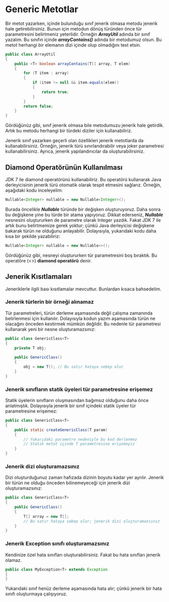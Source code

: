 # Generic Metotlar

Bir metot yazarken, içinde bulunduğu sınıf jenerik olmasa metodu jenerik hale getirebilirsiniz. Bunun için metodun dönüş türünden önce tür parametresini belirtmeniz yeterlidir. Örneğin **_ArrayUtil_** adında bir sınıf yazalım. Bu sınıfın içinde **_arrayContains()_** adında bir metodumuz olsun. Bu metot herhangi bir elemanın dizi içinde olup olmadığını test etsin.

```java
public class ArrayUtil
{
    public <T> boolean arrayContains(T[] array, T elem)
    {
    	for (T item : array)
    	{
    		if (item != null && item.equals(elem))
    		{
    			return true;
    		}
    	}
    	return false;
    }
}
```

Gördüğünüz gibi, sınıf jenerik olmasa bile metodumuzu jenerik hale getirdik. Artık bu metodu herhangi bir türdeki diziler için kullanabiliriz.

Jenerik sınıf yazarken geçerli olan özellikleri jenerik metotlarda da kullanabilirsiniz. Örneğin, jenerik türü sınırlandırabilir veya joker parametresi kullanabilirsiniz. Ayrıca, jenerik yapılandırıcılar da oluşturabilirsiniz.

## Diamond Operatörünün Kullanılması

JDK 7 ile diamond operatörünü kullanabiliriz. Bu operatörü kullanarak Java derleyicisinin jenerik türü otomatik olarak tespit etmesini sağlarız. Örneğin, aşağıdaki kodu inceleyelim:

```java
Nullable<Integer> nullable = new Nullable<Integer>();
```

Burada öncelikle **_Nullable<Integer>_** türünde bir değişken oluşturuyoruz. Daha sonra bu değişkene yine bu türde bir atama yapıyoruz. Dikkat ederseniz, **_Nullable_** nesnesini oluştururken de parametre olarak Integer yazdık. Fakat JDK 7 ile artık bunu belirtmemize gerek yoktur; çünkü Java derleyicisi değişkene bakarak türün ne olduğunu anlayabilir. Dolayısıyla, yukarıdaki kodu daha kısa bir şekilde yazabiliriz:

```java
Nullable<Integer> nullable = new Nullable<>();
```

Gördüğünüz gibi, nesneyi oluştururken tür parametresini boş bıraktık. Bu operatöre (<>) **diamond operatörü** denir.

## Jenerik Kısıtlamaları

Jeneriklerle ilgili bası kısıtlamalar mevcuttur. Bunlardan kısaca bahsedelim.

### Jenerik türlerin bir örneği alınamaz

Tür parametreleri, türün derleme aşamasında değil çalışma zamanında belirlenmesi için kullanılır. Dolayısıyla kodun yazım aşamasında türün ne olacağını önceden kestirmek mümkün değildir. Bu nedenle tür parametresi kullanarak yeni bir nesne oluşturamazsınız:

```java
public class GenericClass<T>
{
    private T obj;
    
    public GenericClass()
    {
    	obj = new T(); // Bu satır hataya sebep olur
    }
}
```

### Jenerik sınıfların statik üyeleri tür parametresine erişemez

Statik üyelerin sınıfların oluşmasından bağımsız olduğunu daha önce anlatmıştık. Dolayısıyla jenerik bir sınıf içindeki statik üyeler tür parametresine erişemez:

```java
public class GenericClass<T>
{
    public static createGenericClass(T param)
    {
    	// Yukarıdaki parametre nedeniyle bu kod derlenmez
    	// Statik metot içinde T parametresine erişemeyiz
    }
}
```

### Jenerik dizi oluşturamazsınız

Dizi oluşturduğunuz zaman hafızada dizinin boyutu kadar yer ayrılır. Jenerik bir türün ne olduğu önceden bilinemeyeceği için jenerik dizi oluşturamazsınız:

```java
public class GenericClass<T>
{
    public GenericClass()
    {
    	T[] array = new T[];
    	// Bu satır hataya sebep olur; jenerik dizi oluşturamazsınız
    }
}
```

### Jenerik Exception sınıfı oluşturamazsınız

Kendinize özel hata sınıfları oluşturabilirsiniz. Fakat bu hata sınıfları jenerik olamaz.

```java
public class MyException<T> extends Exception
{
}
```

Yukarıdaki sınıf henüz derleme aşamasında hata alır; çünkü jenerik bir hata sınıfı oluşturmaya çalışıyoruz.